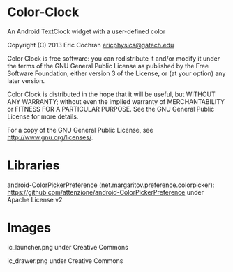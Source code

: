 Color-Clock
===========

An Android TextClock widget with a user-defined color

Copyright (C) 2013 Eric Cochran <ericphysics@gatech.edu>

Color Clock is free software: you can redistribute it and/or modify
it under the terms of the GNU General Public License as published by
the Free Software Foundation, either version 3 of the License, or
(at your option) any later version.

Color Clock is distributed in the hope that it will be useful,
but WITHOUT ANY WARRANTY; without even the implied warranty of
MERCHANTABILITY or FITNESS FOR A PARTICULAR PURPOSE.  See the
GNU General Public License for more details.

For a copy of the GNU General Public License, see 
<http://www.gnu.org/licenses/>.



Libraries
=========

android-ColorPickerPreference (net.margaritov.preference.colorpicker): https://github.com/attenzione/android-ColorPickerPreference under Apache License v2


Images
======

ic_launcher.png under Creative Commons

ic_drawer.png under Creative Commons
